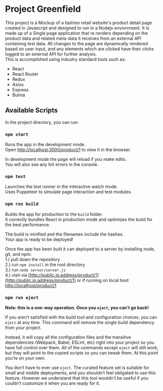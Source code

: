 # Project Greenfield

This project is a Mockup of a fashion retail website's product detail page created in Javascript and designed to run in a Nodejs enviornment. It is made up of a Single page application that re renders depending on the product data and related meta-data it receives from an external API containing test data. All changes to the page are dynamically rendered based on user input, and any elements which are clicked have their clicks logged to an external API for further analysis.
<br/>
This is accomplished using industry standard tools such as:

- React <br/>
- React Router <br/>
- Redux <br/>
- Axios <br/>
- Express <br/>
- Bulma <br/>

## Available Scripts

In the project directory, you can run:

### `npm start`

Runs the app in the development mode.<br />
Open [http://localhost:3000/product/1](http://localhost:3000/product/1) to view it in the browser.

In development mode the page will reload if you make edits.<br />
You will also see any lint errors in the console.

### `npm test`

Launches the test runner in the interactive watch mode.<br />
Uses Puppeteer to simulate page interaction and test modules.

### `npm run build`

Builds the app for production to the `build` folder.<br />
It correctly bundles React in production mode and optimizes the build for the best performance.

The build is minified and the filenames include the hashes.<br />
Your app is ready to be deployed!

Once the app has been built it can deployed to a server by installing node, git, and npm:<br />
1.) pull down the repository<br />
2.) run `npm install` in the root directory<br />
3.) run `node server/server.js`<br />
4.) visit via [http://public.ip.address/product/1](http://public.ip.address/product/1) or if running on local host [http://localhost/product/1](http://localhost/product/1)<br />

### `npm run eject`

**Note: this is a one-way operation. Once you `eject`, you can’t go back!**

If you aren’t satisfied with the build tool and configuration choices, you can `eject` at any time. This command will remove the single build dependency from your project.

Instead, it will copy all the configuration files and the transitive dependencies (Webpack, Babel, ESLint, etc) right into your project so you have full control over them. All of the commands except `eject` will still work, but they will point to the copied scripts so you can tweak them. At this point you’re on your own.

You don’t have to ever use `eject`. The curated feature set is suitable for small and middle deployments, and you shouldn’t feel obligated to use this feature. However we understand that this tool wouldn’t be useful if you couldn’t customize it when you are ready for it.
